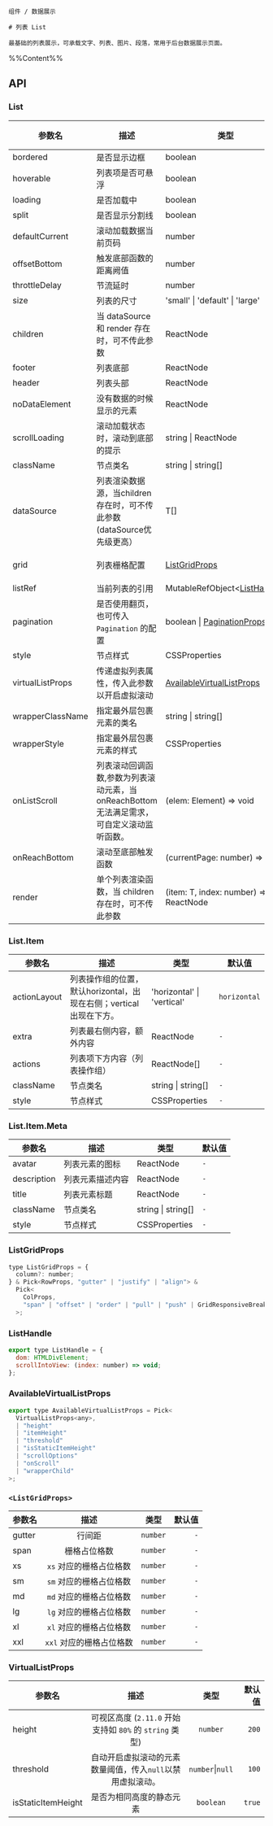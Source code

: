 `````
组件 / 数据展示

# 列表 List

最基础的列表展示，可承载文字、列表、图片、段落，常用于后台数据展示页面。
`````

%%Content%%

## API

### List

|参数名|描述|类型|默认值|版本|
|---|---|---|---|---|
|bordered|是否显示边框|boolean |`true`|-|
|hoverable|列表项是否可悬浮|boolean |`-`|2.9.0|
|loading|是否加载中|boolean |`-`|-|
|split|是否显示分割线|boolean |`true`|-|
|defaultCurrent|滚动加载数据当前页码|number |`1`|-|
|offsetBottom|触发底部函数的距离阙值|number |`0`|-|
|throttleDelay|节流延时|number |`500`|-|
|size|列表的尺寸|'small' \| 'default' \| 'large' |`-`|-|
|children|当 dataSource 和 render 存在时，可不传此参数|ReactNode |`-`|-|
|footer|列表底部|ReactNode |`-`|-|
|header|列表头部|ReactNode |`-`|-|
|noDataElement|没有数据的时候显示的元素|ReactNode |`-`|-|
|scrollLoading|滚动加载状态时，滚动到底部的提示|string \| ReactNode |`-`|-|
|className|节点类名|string \| string[] |`-`|-|
|dataSource|列表渲染数据源，当children存在时，可不传此参数 (dataSource优先级更高）|T[] |`-`|-|
|grid|列表栅格配置|[ListGridProps](#listgridprops) |`-`|`column` in 2.20.0|
|listRef|当前列表的引用|MutableRefObject&lt;[ListHandle](#listhandle)&gt; |`-`|2.20.0|
|pagination|是否使用翻页，也可传入 `Pagination` 的配置|boolean \| [PaginationProps](pagination#pagination) |`-`|-|
|style|节点样式|CSSProperties |`-`|-|
|virtualListProps|传递虚拟列表属性，传入此参数以开启虚拟滚动|[AvailableVirtualListProps](#availablevirtuallistprops) |`-`|2.11.0|
|wrapperClassName|指定最外层包裹元素的类名|string \| string[] |`-`|-|
|wrapperStyle|指定最外层包裹元素的样式|CSSProperties |`-`|-|
|onListScroll|列表滚动回调函数,参数为列表滚动元素，当onReachBottom无法满足需求，可自定义滚动监听函数。|(elem: Element) => void |`-`|-|
|onReachBottom|滚动至底部触发函数|(currentPage: number) => void |`-`|-|
|render|单个列表渲染函数，当 children 存在时，可不传此参数|(item: T, index: number) => ReactNode |`-`|-|

### List.Item

|参数名|描述|类型|默认值|
|---|---|---|---|
|actionLayout|列表操作组的位置，默认horizontal，出现在右侧；vertical出现在下方。|'horizontal' \| 'vertical' |`horizontal`|
|extra|列表最右侧内容，额外内容|ReactNode |`-`|
|actions|列表项下方内容（列表操作组）|ReactNode[] |`-`|
|className|节点类名|string \| string[] |`-`|
|style|节点样式|CSSProperties |`-`|

### List.Item.Meta

|参数名|描述|类型|默认值|
|---|---|---|---|
|avatar|列表元素的图标|ReactNode |`-`|
|description|列表元素描述内容|ReactNode |`-`|
|title|列表元素标题|ReactNode |`-`|
|className|节点类名|string \| string[] |`-`|
|style|节点样式|CSSProperties |`-`|

### ListGridProps

```js
type ListGridProps = {
  column?: number;
} & Pick<RowProps, "gutter" | "justify" | "align"> &
  Pick<
    ColProps,
    "span" | "offset" | "order" | "pull" | "push" | GridResponsiveBreakpoint
  >;
```

### ListHandle

```js
export type ListHandle = {
  dom: HTMLDivElement;
  scrollIntoView: (index: number) => void;
};
```

### AvailableVirtualListProps

```js
export type AvailableVirtualListProps = Pick<
  VirtualListProps<any>,
  | "height"
  | "itemHeight"
  | "threshold"
  | "isStaticItemHeight"
  | "scrollOptions"
  | "onScroll"
  | "wrapperChild"
>;
```

### `<ListGridProps>`

|参数名|描述|类型|默认值|
|---|:---:|:---:|---:|
|gutter|行间距|`number`|`-`|
|span|栅格占位格数|`number`|`-`|
|xs|`xs` 对应的栅格占位格数|`number`|`-`|
|sm|`sm` 对应的栅格占位格数|`number`|`-`|
|md|`md` 对应的栅格占位格数|`number`|`-`|
|lg|`lg` 对应的栅格占位格数|`number`|`-`|
|xl|`xl` 对应的栅格占位格数|`number`|`-`|
|xxl|`xxl` 对应的栅格占位格数|`number`|`-`|

### VirtualListProps

|参数名|描述|类型|默认值|
|------|:----------:|:--------:|-----:|
|height|可视区高度 (`2.11.0` 开始支持如 `80%` 的 `string` 类型)|`number`|`200`|
|threshold|自动开启虚拟滚动的元素数量阈值，传入`null`以禁用虚拟滚动。|`number`\|`null`|`100`|
|isStaticItemHeight|是否为相同高度的静态元素|`boolean`|`true`|
